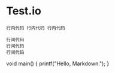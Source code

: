 # Test.io
`
行内代码
行内代码
行内代码
`
```
行间代码
行间代码
行间代码
```
  void main()
  {
  printf("Hello, Markdown.");
  }
